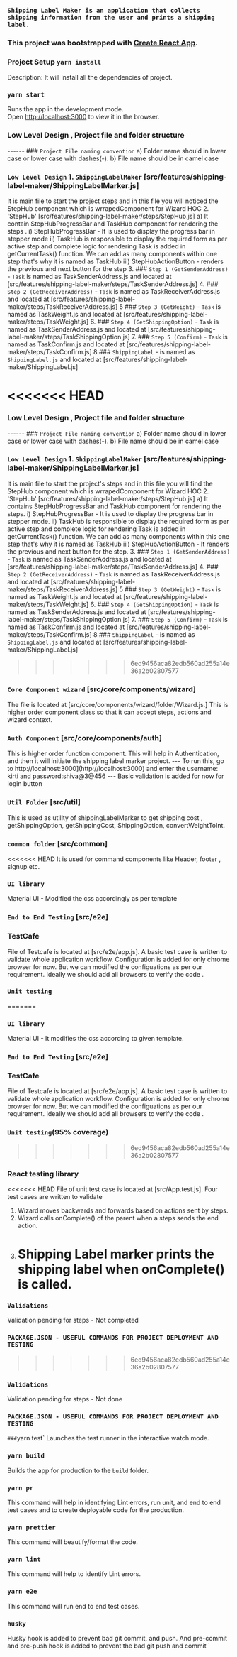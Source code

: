 ### `Shipping Label Maker is an application that collects shipping information from the user and prints a shipping label.`

### This project was bootstrapped with [Create React App](https://github.com/facebook/create-react-app).

### Project Setup `yarn install`

Description: It will install all the dependencies of project.

### `yarn start`

Runs the app in the development mode.<br />
Open [http://localhost:3000](http://localhost:3000) to view it in the browser.

### Low Level Design , Project file and folder structure

------ ### `Project File naming convention`
a) Folder name should in lower case or lower case with dashes(-).
b) File name should be in camel case

### `Low Level Design` 1. `ShippingLabelMaker` [src/features/shipping-label-maker/ShippingLabelMarker.js]

It is main file to start the project steps and in this file you will noticed the StepHub component which is wrrapedComponent for Wizard HOC 2. 'StepHub' [src/features/shipping-label-maker/steps/StepHub.js]
a) It contain StepHubProgressBar and TaskHub component for rendering the steps .
i) StepHubProgressBar - It is used to display the progress bar in stepper mode
ii) TaskHub is responsible to display the required form as per active step and complete logic for rendering Task is added in getCurrentTask() function.
We can add as many components within one step
that's why it is named as TaskHub
iii) StepHubActionButton - renders the previous and next button for the step 3. ### `Step 1 (GetSenderAddress)` - `Task` is named as TaskSenderAddress.js and located at [src/features/shipping-label-maker/steps/TaskSenderAddress.js] 4. ### `Step 2 (GetReceiverAddress)` - `Task` is named as TaskReceiverAddress.js and located at [src/features/shipping-label-maker/steps/TaskReceiverAddress.js]
5 ### `Step 3 (GetWeight)` - `Task` is named as TaskWeight.js and located at [src/features/shipping-label-maker/steps/TaskWeight.js] 6. ### `Step 4 (GetShippingOption)` - `Task` is named as TaskSenderAddress.js and located at [src/features/shipping-label-maker/steps/TaskShippingOption.js] 7. ### `Step 5 (Confirm)` - `Task` is named as TaskConfirm.js and located at [src/features/shipping-label-maker/steps/TaskConfirm.js]
8.### `ShippingLabel` - is named as `ShippingLabel.js` and located at [src/features/shipping-label-maker/ShippingLabel.js]

# <<<<<<< HEAD

### Low Level Design , Project file and folder structure

------ ### `Project File naming convention`
a) Folder name should in lower case or lower case with dashes(-).
b) File name should be in camel case
  
 ### `Low Level Design` 1. `ShippingLabelMaker` [src/features/shipping-label-maker/ShippingLabelMarker.js]
It is main file to start the project's steps and in this file you will find the StepHub component which is wrrapedComponent for Wizard HOC 2. 'StepHub' [src/features/shipping-label-maker/steps/StepHub.js]
a) It contains StepHubProgressBar and TaskHub component for rendering the steps.
i) StepHubProgressBar - It is used to display the progress bar in stepper mode.
ii) TaskHub is responsible to display the required form as per active step and complete logic for rendering Task is added in getCurrentTask() function.
We can add as many components within this one step
that's why it is named as TaskHub
iii) StepHubActionButton - It renders the previous and next button for the step. 3. ### `Step 1 (GetSenderAddress)` - `Task` is named as TaskSenderAddress.js and located at [src/features/shipping-label-maker/steps/TaskSenderAddress.js] 4. ### `Step 2 (GetReceiverAddress)` - `Task` is named as TaskReceiverAddress.js and located at [src/features/shipping-label-maker/steps/TaskReceiverAddress.js]
5 ### `Step 3 (GetWeight)` - `Task` is named as TaskWeight.js and located at [src/features/shipping-label-maker/steps/TaskWeight.js] 6. ### `Step 4 (GetShippingOption)` - `Task` is named as TaskSenderAddress.js and located at [src/features/shipping-label-maker/steps/TaskShippingOption.js] 7. ### `Step 5 (Confirm)` - `Task` is named as TaskConfirm.js and located at [src/features/shipping-label-maker/steps/TaskConfirm.js]
8.### `ShippingLabel` - is named as `ShippingLabel.js` and located at [src/features/shipping-label-maker/ShippingLabel.js]

> > > > > > > 6ed9456aca82edb560ad255a14e36a2b02807577

### `Core Component wizard` [src/core/components/wizard]

The file is located at [src/core/components/wizard/folder/Wizard.js.]
This is higher order component class so that it can accept steps, actions and wizard context.

### `Auth Component` [src/core/components/auth]

This is higher order function component. This will help in Authentication, and then it will initiate the shipping label marker project. --- To run this, go to http://localhost:3000](http://localhost:3000) and enter the username: kirti and password:shiva@3@456
--- Basic validation is added for now for login button

### `Util Folder` [src/util]

This is used as utility of shippingLabelMarker to get shipping cost , getShippingOption, getShippingCost, ShippingOption, convertWeightToInt.

### `common folder` [src/common]

<<<<<<< HEAD
It is used for command components like Header, footer , signup etc.

### `UI library`

Material UI -
Modified the css accordingly as per template

### `End to End Testing` [src/e2e]

### TestCafe

File of Testcafe is located at [src/e2e/app.js]. A basic test case is written to validate whole application workflow. Configuration is added for only chrome browser for now. But we can modified the configuations as per our requirement. Ideally we should add all browsers to verify the code .

### `Unit testing`

=======

### `UI library`

Material UI -
It modifies the css according to given template.

### `End to End Testing` [src/e2e]

### TestCafe

File of Testcafe is located at [src/e2e/app.js]. A basic test case is written to validate whole application workflow. Configuration is added for only chrome browser for now. But we can modified the configuations as per our requirement. Ideally we should add all browsers to verify the code .

### `Unit testing`(95% coverage)

> > > > > > > 6ed9456aca82edb560ad255a14e36a2b02807577

### React testing library

<<<<<<< HEAD
File of unit test case is located at [src/App.test.js]. Four test cases are written to validate

1. Wizard moves backwards and forwards based on actions sent by steps.
2. Wizard calls onComplete() of the parent when a steps sends the end action.
3. # Shipping Label marker prints the shipping label when onComplete() is called.

### `Validations`

Validation pending for steps - Not completed

### `PACKAGE.JSON - USEFUL COMMANDS FOR PROJECT DEPLOYMENT AND TESTING`

> > > > > > > 6ed9456aca82edb560ad255a14e36a2b02807577

### `Validations`

Validation pending for steps - Not done

### `PACKAGE.JSON - USEFUL COMMANDS FOR PROJECT DEPLOYMENT AND TESTING`

`###`yarn test`
Launches the test runner in the interactive watch mode.

### `yarn build`

Builds the app for production to the `build` folder.<br />

### `yarn pr`

This command will help in identifying Lint errors, run unit, and end to end test cases and to create deployable code for the production.

### `yarn prettier`

This command will beautify/format the code.

### `yarn lint`

This command will help to identify Lint errors.

### `yarn e2e`

This command will run end to end test cases.

### `husky`

Husky hook is added to prevent bad git commit, and push. And pre-commit and pre-push hook is added to prevent the bad git push and commit
`
